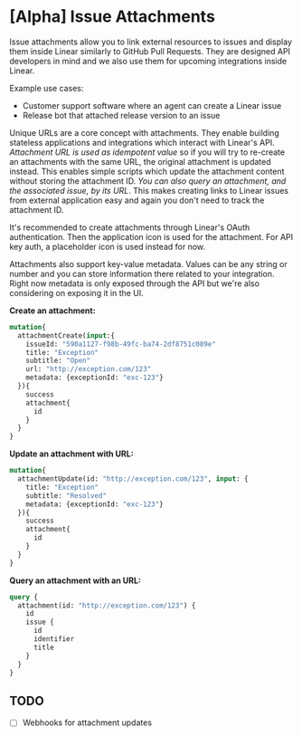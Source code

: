 # [Alpha] Issue Attachments

Issue attachments allow you to link external resources to issues and display them inside Linear similarly to GitHub Pull Requests. They are designed API developers in mind and we also use them for upcoming integrations inside Linear.

Example use cases:

- Customer support software where an agent can create a Linear issue
- Release bot that attached release version to an issue

Unique URLs are a core concept with attachments. They enable building stateless applications and integrations which interact with Linear's API. _Attachment URL is used as idempotent value_ so if you will try to re-create an attachments with the same URL, the original attachment is updated instead. This enables simple scripts which update the attachment content without storing the attachment ID. _You can also query an attachment, and the associated issue, by its URL_. This makes creating links to Linear issues from external application easy and again you don't need to track the attachment ID.

It's recommended to create attachments through Linear's OAuth authentication. Then the application icon is used for the attachment. For API key auth, a placeholder icon is used instead for now.

Attachments also support key-value metadata. Values can be any string or number and you can store information there related to your integration. Right now metadata is only exposed through the API but we're also considering on exposing it in the UI.

**Create an attachment:**

```graphql
mutation{
  attachmentCreate(input:{
    issueId: "590a1127-f98b-49fc-ba74-2df8751c089e"
    title: "Exception"
    subtitle: "Open"
    url: "http://exception.com/123"
    metadata: {exceptionId: "exc-123"}
  }){
    success
    attachment{
      id
    }
  }
}
```

**Update an attachment with URL:**

```graphql
mutation{
  attachmentUpdate(id: "http://exception.com/123", input: {
    title: "Exception"
    subtitle: "Resolved"
    metadata: {exceptionId: "exc-123"}
  }){
    success
    attachment{
      id
    }
  }
}
```

**Query an attachment with an URL:**

```graphql
query {
  attachment(id: "http://exception.com/123") {
    id
    issue {
      id
      identifier
      title
    }
  }
}
```


## TODO

- [ ] Webhooks for attachment updates
